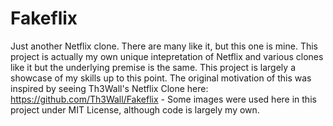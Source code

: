 # Fakeflix

Just another Netflix clone. There are many like it, but this one is mine. This project is actually my own unique intepretation of Netflix and various clones like it but the underlying premise is the same. This project is largely a showcase of my skills up to this point. The original motivation of this was inspired by seeing Th3Wall's Netflix Clone here: https://github.com/Th3Wall/Fakeflix - Some images were used here in this project under MIT License, although code is largely my own.
